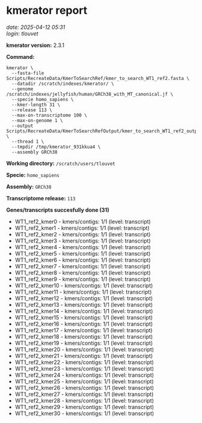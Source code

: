 # kmerator report
*date: 2025-04-12 05:31*  
*login: tlouvet*

**kmerator version:** 2.3.1

**Command:**

```
kmerator \
  --fasta-file Scripts/RecreateData/KmerToSearchRef/kmer_to_search_WT1_ref2.fasta \
  --datadir /scratch/indexes/kmerator/ \
  --genome /scratch/indexes/jellyfish/human/GRCh38_with_MT_canonical.jf \
  --specie homo_sapiens \
  --kmer-length 31 \
  --release 113 \
  --max-on-transcriptome 100 \
  --max-on-genome 1 \
  --output Scripts/RecreateData/KmerToSearchRefOutput/kmer_to_search_WT1_ref2_output \
  --thread 1 \
  --tmpdir /tmp/kmerator_931kkua4 \
  --assembly GRCh38
```

**Working directory:** `/scratch/users/tlouvet`

**Specie:** `homo_sapiens`

**Assembly:** `GRCh38`

**Transcriptome release:** `113`

**Genes/transcripts succesfully done (31)**

- WT1_ref2_kmer0 - kmers/contigs: 1/1 (level: transcript)
- WT1_ref2_kmer1 - kmers/contigs: 1/1 (level: transcript)
- WT1_ref2_kmer2 - kmers/contigs: 1/1 (level: transcript)
- WT1_ref2_kmer3 - kmers/contigs: 1/1 (level: transcript)
- WT1_ref2_kmer4 - kmers/contigs: 1/1 (level: transcript)
- WT1_ref2_kmer5 - kmers/contigs: 1/1 (level: transcript)
- WT1_ref2_kmer6 - kmers/contigs: 1/1 (level: transcript)
- WT1_ref2_kmer7 - kmers/contigs: 1/1 (level: transcript)
- WT1_ref2_kmer8 - kmers/contigs: 1/1 (level: transcript)
- WT1_ref2_kmer9 - kmers/contigs: 1/1 (level: transcript)
- WT1_ref2_kmer10 - kmers/contigs: 1/1 (level: transcript)
- WT1_ref2_kmer11 - kmers/contigs: 1/1 (level: transcript)
- WT1_ref2_kmer12 - kmers/contigs: 1/1 (level: transcript)
- WT1_ref2_kmer13 - kmers/contigs: 1/1 (level: transcript)
- WT1_ref2_kmer14 - kmers/contigs: 1/1 (level: transcript)
- WT1_ref2_kmer15 - kmers/contigs: 1/1 (level: transcript)
- WT1_ref2_kmer16 - kmers/contigs: 1/1 (level: transcript)
- WT1_ref2_kmer17 - kmers/contigs: 1/1 (level: transcript)
- WT1_ref2_kmer18 - kmers/contigs: 1/1 (level: transcript)
- WT1_ref2_kmer19 - kmers/contigs: 1/1 (level: transcript)
- WT1_ref2_kmer20 - kmers/contigs: 1/1 (level: transcript)
- WT1_ref2_kmer21 - kmers/contigs: 1/1 (level: transcript)
- WT1_ref2_kmer22 - kmers/contigs: 1/1 (level: transcript)
- WT1_ref2_kmer23 - kmers/contigs: 1/1 (level: transcript)
- WT1_ref2_kmer24 - kmers/contigs: 1/1 (level: transcript)
- WT1_ref2_kmer25 - kmers/contigs: 1/1 (level: transcript)
- WT1_ref2_kmer26 - kmers/contigs: 1/1 (level: transcript)
- WT1_ref2_kmer27 - kmers/contigs: 1/1 (level: transcript)
- WT1_ref2_kmer28 - kmers/contigs: 1/1 (level: transcript)
- WT1_ref2_kmer29 - kmers/contigs: 1/1 (level: transcript)
- WT1_ref2_kmer30 - kmers/contigs: 1/1 (level: transcript)
